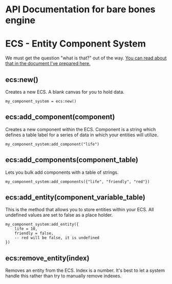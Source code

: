 # API Documentation for bare bones engine

# ECS - Entity Component System

We must get the question "what is that?" out of the way. [You can read about that in the document I've prepared here.](https://github.com/jordan4ibanez/moongl_test/blob/main/api_documentation/what_is_ecs.md)


## ecs:new()

Creates a new ECS. A blank canvas for you to hold data.

```
my_component_system = ecs:new()
```

## ecs:add_component(component)

Creates a new component within the ECS. Component is a string which defines a table label for a series of data in which your entities will utilize.

```
my_component_system:add_component("life")
```

## ecs:add_components(component_table)

Lets you bulk add components with a table of strings.
```
my_component_system:add_components({"life", "friendly", "red"})
```

## ecs:add_entity(component_variable_table)

This is the method that allows you to store entities within your ECS. All undefined values are set to false as a place holder.

```
my_component_system:add_entity({
    life = 10,
    friendly = false,
    -- red will be false, it is undefined
})
```

## ecs:remove_entity(index)

Removes an entity from the ECS. Index is a number. It's best to let a system handle this rather than try to manually remove indexes.